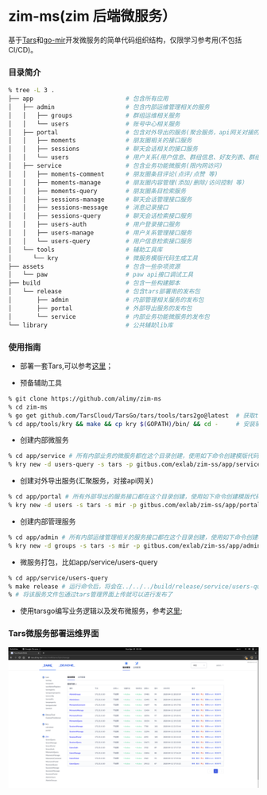 # zim-ms(zim 后端微服务）
基于[Tars](https://github.com/TarsCloud)和[go-mir](https://github.com/alimy/mir)开发微服务的简单代码组织结构，仅限学习参考用(不包括CI/CD)。

### 目录简介
```bash
% tree -L 3 .
├── app                          # 包含所有应用 
│   ├── admin                    # 包含内部运维管理相关的服务
│   │   ├── groups               # 群组运维相关服务
│   │   └── users                # 账号中心相关服务
│   ├── portal                   # 包含对外导出的服务(聚合服务，api网关对接的服务)
│   │   ├── moments              # 朋友圈相关的接口服务
│   │   ├── sessions             # 聊天会话相关的接口服务
│   │   └── users                # 用户关系(用户信息、群组信息、好友列表、群组列表等)相关的接口服务
│   ├── service                  # 包含业务功能微服务(限内网访问)
│   │   ├── moments-comment      # 朋友圈条目评论(点评/点赞 等)
│   │   ├── moments-manage       # 朋友圈内容管理(添加/删除/访问控制 等）
│   │   ├── moments-query        # 朋友圈条目检索服务
│   │   ├── sessions-manage      # 聊天会话管理接口服务
│   │   ├── sessions-message     # 消息记录接口
│   │   ├── sessions-query       # 聊天会话检索接口服务
│   │   ├── users-auth           # 用户登录接口服务
│   │   ├── users-manage         # 用户关系管理接口服务
│   │   └── users-query          # 用户信息检索接口服务
│   └── tools                    # 辅助工具库
│      └── kry                   # 微服务模版代码生成工具
├── assets                       # 包含一些杂项资源
│   └── paw                      # paw api接口调试工具
├── build                        # 包含一些构建脚本
│   └── release                  # 包含tars部署用的发布包
│       ├── admin                # 内部管理相关服务的发布包
│       ├── portal               # 外部导出服务的发布包
│       └── service              # 内部业务功能微服务的发布包
└── library                      # 公共辅助lib库

```

### 使用指南
* 部署一套Tars,可以参考[这里](https://github.com/TarsCloud/TarsDocker)；

* 预备辅助工具
```bash
% git clone https://github.com/alimy/zim-ms
% cd zim-ms
% go get github.com/TarsCloud/TarsGo/tars/tools/tars2go@latest  # 获取tars2go
% cd app/tools/kry && make && cp kry $(GOPATH)/bin/ && cd -     # 安装辅助工具kry
```

* 创建内部微服务
```bash
% cd app/service # 所有内部业务的微服务都在这个目录创建，使用如下命令创建模版代码
% kry new -d users-query -s tars -p gitbus.com/exlab/zim-ss/app/service/users-query -n zim -c service -t UsersQuery
```

* 创建对外导出服务(汇聚服务，对接api网关)
```bash
% cd app/portal # 所有外部导出的服务接口都在这个目录创建，使用如下命令创建模版代码
% kry new -d users -s tars -s mir -p gitbus.com/exlab/zim-ss/app/portal/users -n zim -c portal -t UsersPortal
```

* 创建内部管理服务
```bash
% cd app/admin # 所有内部运维管理相关的服务接口都在这个目录创建，使用如下命令创建模版代码
% kry new -d groups -s tars -s mir -p gitbus.com/exlab/zim-ss/app/admin/groups -n zim -c admin -t AdminGroups
```

* 微服务打包，比如app/service/users-query
```bash
% cd app/service/users-query
% make release # 运行命令后，将会在../../../build/release/service/users-query生成包文件UsersQuery.tgz
% # 将该服务文件包通过tars管理界面上传就可以进行发布了
```

* 使用tarsgo编写业务逻辑以及发布微服务，参考[这里](https://github.com/TarsCloud/TarsDocs/tree/master/dev/tarsgo);

### Tars微服务部署运维界面
![](assets/pictures/tars-ms-preview.png)
